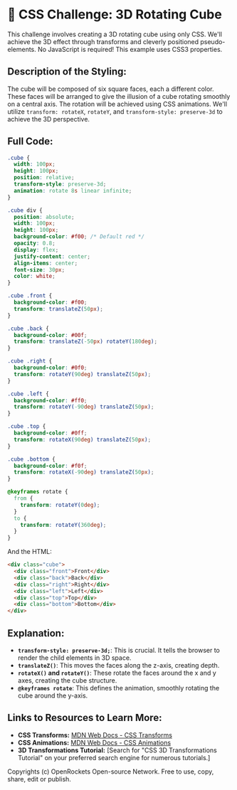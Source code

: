 # 🐞 CSS Challenge:  3D Rotating Cube


This challenge involves creating a 3D rotating cube using only CSS.  We'll achieve the 3D effect through transforms and cleverly positioned pseudo-elements.  No JavaScript is required! This example uses CSS3 properties.

## Description of the Styling:

The cube will be composed of six square faces, each a different color.  These faces will be arranged to give the illusion of a cube rotating smoothly on a central axis.  The rotation will be achieved using CSS animations. We'll utilize `transform: rotateX`, `rotateY`, and `transform-style: preserve-3d` to achieve the 3D perspective.

## Full Code:

```css
.cube {
  width: 100px;
  height: 100px;
  position: relative;
  transform-style: preserve-3d;
  animation: rotate 8s linear infinite;
}

.cube div {
  position: absolute;
  width: 100px;
  height: 100px;
  background-color: #f00; /* Default red */
  opacity: 0.8;
  display: flex;
  justify-content: center;
  align-items: center;
  font-size: 30px;
  color: white;
}

.cube .front {
  background-color: #f00;
  transform: translateZ(50px);
}

.cube .back {
  background-color: #00f;
  transform: translateZ(-50px) rotateY(180deg);
}

.cube .right {
  background-color: #0f0;
  transform: rotateY(90deg) translateZ(50px);
}

.cube .left {
  background-color: #ff0;
  transform: rotateY(-90deg) translateZ(50px);
}

.cube .top {
  background-color: #0ff;
  transform: rotateX(90deg) translateZ(50px);
}

.cube .bottom {
  background-color: #f0f;
  transform: rotateX(-90deg) translateZ(50px);
}

@keyframes rotate {
  from {
    transform: rotateY(0deg);
  }
  to {
    transform: rotateY(360deg);
  }
}

```

And the HTML:

```html
<div class="cube">
  <div class="front">Front</div>
  <div class="back">Back</div>
  <div class="right">Right</div>
  <div class="left">Left</div>
  <div class="top">Top</div>
  <div class="bottom">Bottom</div>
</div>
```


## Explanation:

* **`transform-style: preserve-3d;`**: This is crucial. It tells the browser to render the child elements in 3D space.
* **`translateZ()`**: This moves the faces along the z-axis, creating depth.
* **`rotateX()` and `rotateY()`**: These rotate the faces around the x and y axes, creating the cube structure.
* **`@keyframes rotate`**: This defines the animation, smoothly rotating the cube around the y-axis.

## Links to Resources to Learn More:

* **CSS Transforms:** [MDN Web Docs - CSS Transforms](https://developer.mozilla.org/en-US/docs/Web/CSS/transform)
* **CSS Animations:** [MDN Web Docs - CSS Animations](https://developer.mozilla.org/en-US/docs/Web/CSS/animation)
* **3D Transformations Tutorial:**  [Search for "CSS 3D Transformations Tutorial" on your preferred search engine for numerous tutorials.]


Copyrights (c) OpenRockets Open-source Network. Free to use, copy, share, edit or publish.


